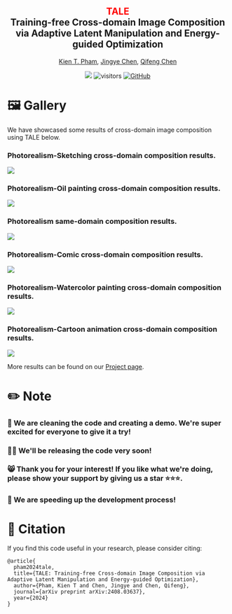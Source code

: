 
<div align="center">
<h2><font color="red"> TALE </font></center> <br> <center>Training-free Cross-domain Image Composition via
Adaptive Latent Manipulation and Energy-guided Optimization</h2>

[Kien T. Pham](https://tkpham3105.github.io/), [Jingye Chen](https://jingyechen.github.io/), [Qifeng Chen](https://cqf.io)
<!---
<a href=''><img src='https://img.shields.io/badge/ArXiv-2403.08268-red'></a> 
-->
<a href='https://tkpham3105.github.io/tale/'><img src='https://img.shields.io/badge/Project-Page-Green'></a>  ![visitors](https://visitor-badge.laobi.icu/badge?page_id=tkpham3105.TALE&left_color=green&right_color=red) [![GitHub](https://img.shields.io/github/stars/tkpham3105/TALE?style=social)](https://github.com/tkpham3105/TALE)
</div>


# 🖼 Gallery

We have showcased some results of cross-domain image composition using TALE below.

### Photorealism-Sketching cross-domain composition results.
<img src='visualization/sketch.PNG'/>

### Photorealism-Oil painting cross-domain composition results.
<img src='visualization/oil.PNG'/>

### Photorealism same-domain composition results.
<img src='visualization/real.PNG'/>

### Photorealism-Comic cross-domain composition results.
<img src='visualization/comic.PNG'/>

### Photorealism-Watercolor painting cross-domain composition results.
<img src='visualization/watercolor.PNG'/>

### Photorealism-Cartoon animation cross-domain composition results.
<img src='visualization/cartoon.PNG'/>

More results can be found on our [Project page](https://tkpham3105.github.io/tale/).



# ✏️ Note  
### 🧹 We are cleaning the code and creating a demo. We're super excited for everyone to give it a try!
### 🧑‍💻 We'll be releasing the code very soon!
### 😸 Thank you for your interest! If you like what we're doing, please show your support by giving us a star ⭐️⭐️⭐️.
### 🚀 We are speeding up the development process! 

# :herb: Citation
If you find this code useful in your research, please consider citing:
```
@article{
  pham2024tale,
  title={TALE: Training-free Cross-domain Image Composition via Adaptive Latent Manipulation and Energy-guided Optimization},
  author={Pham, Kien T and Chen, Jingye and Chen, Qifeng},
  journal={arXiv preprint arXiv:2408.03637},
  year={2024}
}
```
